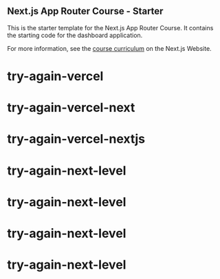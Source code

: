 ## Next.js App Router Course - Starter

This is the starter template for the Next.js App Router Course. It contains the starting code for the dashboard application.

For more information, see the [course curriculum](https://nextjs.org/learn) on the Next.js Website.
# try-again-vercel
# try-again-vercel-next
# try-again-vercel-nextjs
# try-again-next-level
# try-again-next-level
# try-again-next-level
# try-again-next-level
